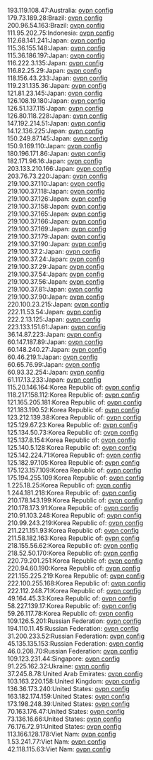 193.119.108.47:Australia: [ovpn config](vpn/193_119_108_47.ovpn)  
179.73.189.28:Brazil: [ovpn config](vpn/179_73_189_28.ovpn)  
200.96.54.163:Brazil: [ovpn config](vpn/200_96_54_163.ovpn)  
111.95.202.75:Indonesia: [ovpn config](vpn/111_95_202_75.ovpn)  
112.68.141.241:Japan: [ovpn config](vpn/112_68_141_241.ovpn)  
115.36.155.148:Japan: [ovpn config](vpn/115_36_155_148.ovpn)  
115.36.186.197:Japan: [ovpn config](vpn/115_36_186_197.ovpn)  
116.222.3.135:Japan: [ovpn config](vpn/116_222_3_135.ovpn)  
116.82.25.29:Japan: [ovpn config](vpn/116_82_25_29.ovpn)  
118.156.43.233:Japan: [ovpn config](vpn/118_156_43_233.ovpn)  
119.231.135.36:Japan: [ovpn config](vpn/119_231_135_36.ovpn)  
121.81.23.145:Japan: [ovpn config](vpn/121_81_23_145.ovpn)  
126.108.19.180:Japan: [ovpn config](vpn/126_108_19_180.ovpn)  
126.51.137.115:Japan: [ovpn config](vpn/126_51_137_115.ovpn)  
126.80.118.228:Japan: [ovpn config](vpn/126_80_118_228.ovpn)  
147.192.214.51:Japan: [ovpn config](vpn/147_192_214_51.ovpn)  
14.12.136.225:Japan: [ovpn config](vpn/14_12_136_225.ovpn)  
150.249.87.145:Japan: [ovpn config](vpn/150_249_87_145.ovpn)  
150.9.169.110:Japan: [ovpn config](vpn/150_9_169_110.ovpn)  
180.196.171.86:Japan: [ovpn config](vpn/180_196_171_86.ovpn)  
182.171.96.16:Japan: [ovpn config](vpn/182_171_96_16.ovpn)  
203.133.210.166:Japan: [ovpn config](vpn/203_133_210_166.ovpn)  
203.76.73.220:Japan: [ovpn config](vpn/203_76_73_220.ovpn)  
219.100.37.110:Japan: [ovpn config](vpn/219_100_37_110.ovpn)  
219.100.37.118:Japan: [ovpn config](vpn/219_100_37_118.ovpn)  
219.100.37.126:Japan: [ovpn config](vpn/219_100_37_126.ovpn)  
219.100.37.158:Japan: [ovpn config](vpn/219_100_37_158.ovpn)  
219.100.37.165:Japan: [ovpn config](vpn/219_100_37_165.ovpn)  
219.100.37.166:Japan: [ovpn config](vpn/219_100_37_166.ovpn)  
219.100.37.169:Japan: [ovpn config](vpn/219_100_37_169.ovpn)  
219.100.37.179:Japan: [ovpn config](vpn/219_100_37_179.ovpn)  
219.100.37.190:Japan: [ovpn config](vpn/219_100_37_190.ovpn)  
219.100.37.2:Japan: [ovpn config](vpn/219_100_37_2.ovpn)  
219.100.37.24:Japan: [ovpn config](vpn/219_100_37_24.ovpn)  
219.100.37.29:Japan: [ovpn config](vpn/219_100_37_29.ovpn)  
219.100.37.54:Japan: [ovpn config](vpn/219_100_37_54.ovpn)  
219.100.37.56:Japan: [ovpn config](vpn/219_100_37_56.ovpn)  
219.100.37.81:Japan: [ovpn config](vpn/219_100_37_81.ovpn)  
219.100.37.90:Japan: [ovpn config](vpn/219_100_37_90.ovpn)  
220.100.23.215:Japan: [ovpn config](vpn/220_100_23_215.ovpn)  
222.11.53.54:Japan: [ovpn config](vpn/222_11_53_54.ovpn)  
222.2.13.125:Japan: [ovpn config](vpn/222_2_13_125.ovpn)  
223.133.151.61:Japan: [ovpn config](vpn/223_133_151_61.ovpn)  
36.14.87.223:Japan: [ovpn config](vpn/36_14_87_223.ovpn)  
60.147.187.89:Japan: [ovpn config](vpn/60_147_187_89.ovpn)  
60.148.240.27:Japan: [ovpn config](vpn/60_148_240_27.ovpn)  
60.46.219.1:Japan: [ovpn config](vpn/60_46_219_1.ovpn)  
60.65.76.99:Japan: [ovpn config](vpn/60_65_76_99.ovpn)  
60.93.32.254:Japan: [ovpn config](vpn/60_93_32_254.ovpn)  
61.117.13.233:Japan: [ovpn config](vpn/61_117_13_233.ovpn)  
115.20.146.164:Korea Republic of: [ovpn config](vpn/115_20_146_164.ovpn)  
118.217.158.112:Korea Republic of: [ovpn config](vpn/118_217_158_112.ovpn)  
121.165.205.181:Korea Republic of: [ovpn config](vpn/121_165_205_181.ovpn)  
121.183.190.52:Korea Republic of: [ovpn config](vpn/121_183_190_52.ovpn)  
123.212.139.38:Korea Republic of: [ovpn config](vpn/123_212_139_38.ovpn)  
125.129.67.23:Korea Republic of: [ovpn config](vpn/125_129_67_23.ovpn)  
125.134.50.73:Korea Republic of: [ovpn config](vpn/125_134_50_73.ovpn)  
125.137.8.154:Korea Republic of: [ovpn config](vpn/125_137_8_154.ovpn)  
125.140.5.128:Korea Republic of: [ovpn config](vpn/125_140_5_128.ovpn)  
125.142.224.71:Korea Republic of: [ovpn config](vpn/125_142_224_71.ovpn)  
125.182.97.105:Korea Republic of: [ovpn config](vpn/125_182_97_105.ovpn)  
175.123.157.109:Korea Republic of: [ovpn config](vpn/175_123_157_109.ovpn)  
175.194.255.109:Korea Republic of: [ovpn config](vpn/175_194_255_109.ovpn)  
1.225.18.25:Korea Republic of: [ovpn config](vpn/1_225_18_25.ovpn)  
1.244.181.218:Korea Republic of: [ovpn config](vpn/1_244_181_218.ovpn)  
210.178.143.199:Korea Republic of: [ovpn config](vpn/210_178_143_199.ovpn)  
210.178.173.91:Korea Republic of: [ovpn config](vpn/210_178_173_91.ovpn)  
210.91.103.248:Korea Republic of: [ovpn config](vpn/210_91_103_248.ovpn)  
210.99.243.219:Korea Republic of: [ovpn config](vpn/210_99_243_219.ovpn)  
211.221.151.93:Korea Republic of: [ovpn config](vpn/211_221_151_93.ovpn)  
211.58.182.163:Korea Republic of: [ovpn config](vpn/211_58_182_163.ovpn)  
218.155.56.62:Korea Republic of: [ovpn config](vpn/218_155_56_62.ovpn)  
218.52.50.170:Korea Republic of: [ovpn config](vpn/218_52_50_170.ovpn)  
220.79.201.251:Korea Republic of: [ovpn config](vpn/220_79_201_251.ovpn)  
220.94.60.190:Korea Republic of: [ovpn config](vpn/220_94_60_190.ovpn)  
221.155.225.219:Korea Republic of: [ovpn config](vpn/221_155_225_219.ovpn)  
222.100.255.168:Korea Republic of: [ovpn config](vpn/222_100_255_168.ovpn)  
222.112.248.71:Korea Republic of: [ovpn config](vpn/222_112_248_71.ovpn)  
49.164.45.33:Korea Republic of: [ovpn config](vpn/49_164_45_33.ovpn)  
58.227.139.17:Korea Republic of: [ovpn config](vpn/58_227_139_17.ovpn)  
59.26.117.78:Korea Republic of: [ovpn config](vpn/59_26_117_78.ovpn)  
109.126.5.201:Russian Federation: [ovpn config](vpn/109_126_5_201.ovpn)  
194.110.11.45:Russian Federation: [ovpn config](vpn/194_110_11_45.ovpn)  
31.200.233.52:Russian Federation: [ovpn config](vpn/31_200_233_52.ovpn)  
45.135.135.153:Russian Federation: [ovpn config](vpn/45_135_135_153.ovpn)  
46.0.208.70:Russian Federation: [ovpn config](vpn/46_0_208_70.ovpn)  
109.123.231.44:Singapore: [ovpn config](vpn/109_123_231_44.ovpn)  
91.225.162.32:Ukraine: [ovpn config](vpn/91_225_162_32.ovpn)  
37.245.8.78:United Arab Emirates: [ovpn config](vpn/37_245_8_78.ovpn)  
103.163.220.158:United Kingdom: [ovpn config](vpn/103_163_220_158.ovpn)  
136.36.173.240:United States: [ovpn config](vpn/136_36_173_240.ovpn)  
163.182.174.159:United States: [ovpn config](vpn/163_182_174_159.ovpn)  
173.198.248.39:United States: [ovpn config](vpn/173_198_248_39.ovpn)  
70.163.176.47:United States: [ovpn config](vpn/70_163_176_47.ovpn)  
73.136.16.66:United States: [ovpn config](vpn/73_136_16_66.ovpn)  
76.176.72.91:United States: [ovpn config](vpn/76_176_72_91.ovpn)  
113.166.128.178:Viet Nam: [ovpn config](vpn/113_166_128_178.ovpn)  
1.53.241.77:Viet Nam: [ovpn config](vpn/1_53_241_77.ovpn)  
42.118.115.63:Viet Nam: [ovpn config](vpn/42_118_115_63.ovpn)  
